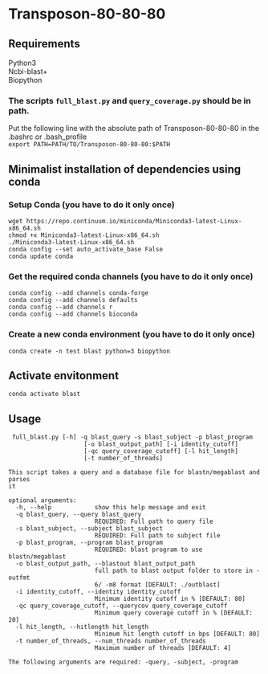 # Transposon-80-80-80
## Requirements
Python3  
Ncbi-blast+    
Biopython  

### The scripts `full_blast.py` and `query_coverage.py` should be in path.
Put the following line with the absolute path of Transposon-80-80-80 in the .bashrc or .bash_profile  
`export PATH=PATH/TO/Transposon-80-80-80:$PATH`  

## Minimalist installation of dependencies using conda
### Setup Conda (you have to do it only once)
```
wget https://repo.continuum.io/miniconda/Miniconda3-latest-Linux-x86_64.sh
chmod +x Miniconda3-latest-Linux-x86_64.sh
./Miniconda3-latest-Linux-x86_64.sh 
conda config --set auto_activate_base False
conda update conda
```
### Get the required conda channels (you have to do it only once)
```
conda config --add channels conda-forge
conda config --add channels defaults
conda config --add channels r
conda config --add channels bioconda
```

### Create a new conda environment (you have to do it only once)
```
conda create -n test blast python=3 biopython
```

## Activate envitonment
```
conda activate blast
```
 
## Usage
```
 full_blast.py [-h] -q blast_query -s blast_subject -p blast_program
                     [-o blast_output_path] [-i identity_cutoff]
                     [-qc query_coverage_cutoff] [-l hit_length]
                     [-t number_of_threads]

This script takes a query and a database file for blastn/megablast and parses
it

optional arguments:
  -h, --help            show this help message and exit
  -q blast_query, --query blast_query
                        REQUIRED: Full path to query file
  -s blast_subject, --subject blast_subject
                        REQUIRED: Full path to subject file
  -p blast_program, --program blast_program
                        REQUIRED: blast program to use blastn/megablast
  -o blast_output_path, --blastout blast_output_path
                        full path to blast output folder to store in -outfmt
                        6/ -m8 format [DEFAULT: ./outblast]
  -i identity_cutoff, --identity identity_cutoff
                        Minimum identity cutoff in % [DEFAULT: 80]
  -qc query_coverage_cutoff, --querycov query_coverage_cutoff
                        Minimum query coverage cutoff in % [DEFAULT: 20]
  -l hit_length, --hitlength hit_length
                        Minimum hit length cutoff in bps [DEFAULT: 80]
  -t number_of_threads, --num_threads number_of_threads
                        Maximum number of threads [DEFAULT: 4]
                        
The following arguments are required: -query, -subject, -program  
```
